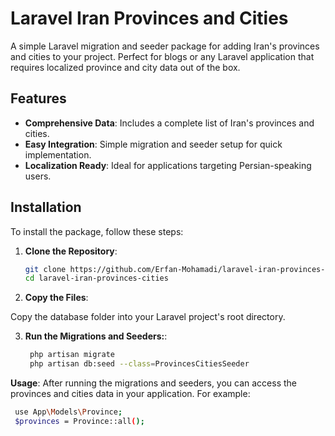 # Laravel Iran Provinces and Cities

A simple Laravel migration and seeder package for adding Iran's provinces and cities to your project. Perfect for blogs or any Laravel application that requires localized province and city data out of the box.

## Features

- **Comprehensive Data**: Includes a complete list of Iran's provinces and cities.
- **Easy Integration**: Simple migration and seeder setup for quick implementation.
- **Localization Ready**: Ideal for applications targeting Persian-speaking users.

## Installation

To install the package, follow these steps:

1. **Clone the Repository**:

   ```bash
   git clone https://github.com/Erfan-Mohamadi/laravel-iran-provinces-cities.git
   cd laravel-iran-provinces-cities

2. **Copy the Files**:

Copy the database folder into your Laravel project's root directory.

3. **Run the Migrations and Seeders:**:

   ```bash
    php artisan migrate
    php artisan db:seed --class=ProvincesCitiesSeeder

**Usage**:
After running the migrations and seeders, you can access the provinces and cities data in your application. For example:
   ```bash
    use App\Models\Province;
    $provinces = Province::all();
